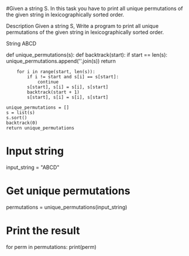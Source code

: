 #Given a string S. In this task you have to print all unique permutations of the given string in lexicographically sorted order.

Description
Given a string S, Write a program to print all unique permutations of the given string in lexicographically sorted order.

String ABCD



def unique_permutations(s):
    def backtrack(start):
        if start == len(s):
            unique_permutations.append(''.join(s))
            return
        
        for i in range(start, len(s)):
            if i != start and s[i] == s[start]:
                continue
            s[start], s[i] = s[i], s[start]
            backtrack(start + 1)
            s[start], s[i] = s[i], s[start]

    unique_permutations = []
    s = list(s)
    s.sort()
    backtrack(0)
    return unique_permutations

# Input string
input_string = "ABCD"

# Get unique permutations
permutations = unique_permutations(input_string)

# Print the result
for perm in permutations:
    print(perm)
